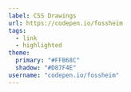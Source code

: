 ```yaml
---
label: CSS Drawings
url: https://codepen.io/fossheim
tags:
  - link
  - highlighted
theme:
  primary: "#FFB68C"
  shadow: "#D87F4E"
username: "codepen.io/fossheim"
---
```

